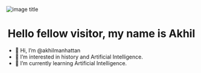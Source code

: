 ![image title](https://rushter.com/counter.svg)
<h1 align = "center">Hello fellow visitor, my name is Akhil</h1>

- 👋 Hi, I’m @akhilmanhattan
- 👀 I’m interested in history and Artificial Intelligence.
- 🌱 I’m currently learning Artificial Intelligence.
